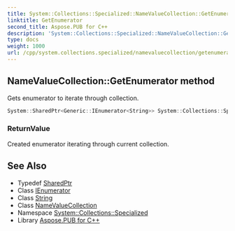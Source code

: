 ```yaml
---
title: System::Collections::Specialized::NameValueCollection::GetEnumerator method
linktitle: GetEnumerator
second_title: Aspose.PUB for C++
description: 'System::Collections::Specialized::NameValueCollection::GetEnumerator method. Gets enumerator to iterate through collection in C++.'
type: docs
weight: 1000
url: /cpp/system.collections.specialized/namevaluecollection/getenumerator/
---
```

## NameValueCollection::GetEnumerator method


Gets enumerator to iterate through collection.

```cpp
System::SharedPtr<Generic::IEnumerator<String>> System::Collections::Specialized::NameValueCollection::GetEnumerator() override
```


### ReturnValue

Created enumerator iterating through current collection.

## See Also

* Typedef [SharedPtr](../../../system/sharedptr/)
* Class [IEnumerator](../../../system.collections.generic/ienumerator/)
* Class [String](../../../system/string/)
* Class [NameValueCollection](../)
* Namespace [System::Collections::Specialized](../../)
* Library [Aspose.PUB for C++](../../../)
